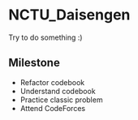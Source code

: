 # NCTU_Daisengen
Try to do something :)

## Milestone
- Refactor codebook
- Understand codebook
- Practice classic problem
- Attend CodeForces